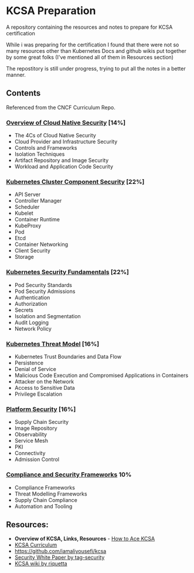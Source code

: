 # KCSA Preparation

A repository containing the resources and notes to prepare for KCSA certification

While i was preparing for the certification I found that there were not so many resources other than Kubernetes Docs and github wikis put together by some great folks (I've mentioned all of them in Resources section)

The repostitory is still under progress, trying to put all the notes in a better manner.

## Contents

Referenced from the CNCF Curriculum Repo.

### [Overview of Cloud Native Security](./Overview/Overview%20of%20Cloud%20Native%20Security.md) [14%]  
- The 4Cs of Cloud Native Security
- Cloud Provider and Infrastructure Security
- Controls and Frameworks
- Isolation Techniques
- Artifact Repository and Image Security
- Workload and Application Code Security

### [Kubernetes Cluster Component Security](./Cluster_Component_Security/Kubernetes%20Cluster%20Component%20Security.md) [22%]
- API Server
- Controller Manager
- Scheduler
- Kubelet
- Container Runtime
- KubeProxy
- Pod
- Etcd
- Container Networking
- Client Security
- Storage

### [Kubernetes Security Fundamentals](./Security_Fundamentals) [22%]
- Pod Security Standards
- Pod Security Admissions
- Authentication
- Authorization
- Secrets
- Isolation and Segmentation
- Audit Logging
- Network Policy

### [Kubernetes Threat Model](./Threat_Model) [16%]
- Kubernetes Trust Boundaries and Data Flow
- Persistence
- Denial of Service
- Malicious Code Execution and Compromised Applications in Containers
- Attacker on the Network
- Access to Sensitive Data
- Privilege Escalation

### [Platform Security](./Platform_Security) [16%]
- Supply Chain Security
- Image Repository
- Observability
- Service Mesh
- PKI
- Connectivity
- Admission Control

### [Compliance and Security Frameworks](Frameworks) 10%
- Compliance Frameworks
- Threat Modelling Frameworks
- Supply Chain Compliance
- Automation and Tooling



## Resources:

- **Overview of KCSA, Links, Resources** - [How to Ace KCSA](https://www.linkedin.com/pulse/how-ace-kcsa-kubernetes-cloud-native-security-exam-keratishvili-mlqaf/)
- [KCSA Curriculum](https://github.com/cncf/curriculum/blob/master/KCSA%20Curriculum.pdf)
- https://github.com/iamaliyousefi/kcsa
- [Security White Paper by tag-security](https://github.com/cncf/tag-security/tree/main/security-whitepaper)
- [KCSA wiki by riquetta](https://github.com/riquetta/KCSA/wiki)
